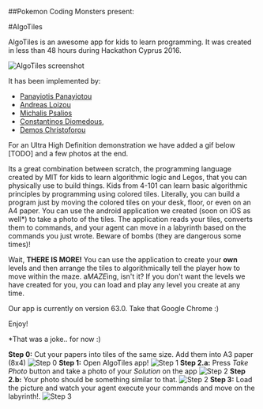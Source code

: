 ##Pokemon Coding Monsters present:

#AlgoTiles

AlgoTiles is an awesome app for kids to learn programming. It was created in less than 48 hours during Hackathon Cyprus 2016.

![AlgoTiles screenshot](/doc-images/screenshot.jpg "AlgoTiles screenshot")  

It has been implemented by:  
* [Panayiotis Panayiotou](https://uk.linkedin.com/in/panayiotis-panayiotou-905437108)  
* [Andreas Loizou](https://cy.linkedin.com/in/loizouandreas)  
* [Michalis Psalios](https://uk.linkedin.com/in/michalis-psalios-61b873a9)  
* [Constantinos Diomedous](https://github.com/condiom),  
* [Demos Christoforou](https://github.com/demos317)

For an Ultra High Definition demonstration we have added a gif below [TODO] and a few photos at the end.

Its a great combination between scratch, the programming language created by MIT for kids to learn algorithmic logic and Legos, that you can physically use to build things. Kids from 4-101 can learn basic algorithmic principles by programming using colored tiles. Literally, you can build a program just by moving the colored tiles on your desk, floor, or even on an A4 paper. You can use the android application we created (soon on iOS as well*) to take a photo of the tiles. The application reads your tiles, converts them to commands, and your agent can move in a labyrinth based on the commands you just wrote. Beware of bombs (they are dangerous some times)!

Wait, **THERE IS MORE!** You can use the application to create your **own** levels and then arrange the tiles to algorithmically tell the player how to move within the maze. a*MAZE*ing, isn't it? If you don't want the levels we have created for you, you can load and play any level you create at any time. 

Our app is currently on version 63.0. Take that Google Chrome :)

Enjoy!


\*That was a joke.. for now :)

**Step 0:** Cut your papers into tiles of the same size. Add them into A3 paper (8x4)
![Step 0](/doc-images/step0.jpg "Cut your papers into tiles of the same size. Add them on top of an A3 paper sheet (8x4)")
**Step 1:** Open AlgoTiles app!
![Step 1](/doc-images/step1.jpg "Open AlgoTiles app!")
**Step 2.a:** Press *Take Photo* button and take a photo of your *Solution* on the app
![Step 2](/doc-images/step2.jpg "Press *Take Photo* button and take a photo of your *Solution* on the app")
**Step 2.b:** Your photo should be something similar to that.
![Step 2](/doc-images/step2-board.jpg "Your photo should be something similar to that.")
**Step 3:** Load the picture and watch your agent execute your commands and move on the labyrinth!.
![Step 3](/doc-images/step-3.jpg "Load the picture and watch your agent execute your commands and move on the labyrinth!.")

